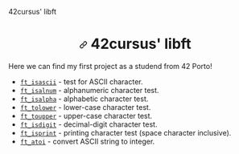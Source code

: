 42cursus' libft 
<h1 dir="auto" align="center"><a id="user-content-42cursus-libft" class="anchor" aria-hidden="true" href="#42cursus-libft"><svg class="octicon octicon-link" viewBox="0 0 16 16" version="1.1" width="16" height="16" aria-hidden="true"><path fill-rule="evenodd" d="M7.775 3.275a.75.75 0 001.06 1.06l1.25-1.25a2 2 0 112.83 2.83l-2.5 2.5a2 2 0 01-2.83 0 .75.75 0 00-1.06 1.06 3.5 3.5 0 004.95 0l2.5-2.5a3.5 3.5 0 00-4.95-4.95l-1.25 1.25zm-4.69 9.64a2 2 0 010-2.83l2.5-2.5a2 2 0 012.83 0 .75.75 0 001.06-1.06 3.5 3.5 0 00-4.95 0l-2.5 2.5a3.5 3.5 0 004.95 4.95l1.25-1.25a.75.75 0 00-1.06-1.06l-1.25 1.25a2 2 0 01-2.83 0z"></path></svg></a>
	42cursus' libft
</h1>

Here we can find my first project as a studend from 42 Porto! 

<ul dir="auto">
<li><a href="https://github.com/MiguelFernandesTech/Libft/blob/b53d8fddd5652c0be879c3ee59a3df97a3a9e158/libft/ft_isascii.c"><code>ft_isascii</code></a>			- test for ASCII character.</li>
<li><a href="https://github.com/MiguelFernandesTech/Libft/blob/8a6c870ade020200bc509031d396a129efae93fd/libft/ft_isalnum.c"><code>ft_isalnum</code></a>			- alphanumeric character test.</li>
<li><a href="https://github.com/MiguelFernandesTech/Libft/blob/8a6c870ade020200bc509031d396a129efae93fd/libft/ft_isalpha.c"><code>ft_isalpha</code></a>			- alphabetic character test.</li>
<li><a href="https://github.com/MiguelFernandesTech/Libft/blob/8a6c870ade020200bc509031d396a129efae93fd/libft/ft_tolower.c"><code>ft_tolower</code></a>			- lower-case character test.</li>
<li><a href="https://github.com/MiguelFernandesTech/Libft/blob/8a6c870ade020200bc509031d396a129efae93fd/libft/ft_toupper.c"><code>ft_toupper</code></a>			- upper-case character test.</li>
<li><a href="https://github.com/MiguelFernandesTech/Libft/blob/8a6c870ade020200bc509031d396a129efae93fd/libft/ft_isdigit.c"><code>ft_isdigit</code></a>			- decimal-digit character test.</li>
<li><a href="https://github.com/MiguelFernandesTech/Libft/blob/8a6c870ade020200bc509031d396a129efae93fd/libft/ft_isprint.c"><code>ft_isprint</code></a>			- printing character test (space character inclusive).</li>
<li><a href="https://github.com/MiguelFernandesTech/Libft/blob/8a6c870ade020200bc509031d396a129efae93fd/libft/ft_atoi.c"><code>ft_atoi</code></a>			- convert ASCII string to integer.</li>
</ul>
